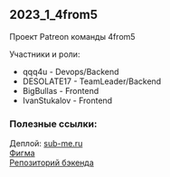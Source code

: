 ﻿## 2023_1_4from5

Проект Patreon команды 4from5

Участники и роли:
- qqq4u - Devops/Backend
- DESOLATE17 - TeamLeader/Backend
- BigBullas - Frontend
- IvanStukalov - Frontend 

### Полезные ссылки:  
Деплой: [sub-me.ru](http://sub-me.ru)  
[Фигма](https://www.figma.com/file/h62Iz9YQP6VVv9VNivF3Z0/SubMe?node-id=0%3A1&t=eOVdHpfPXxOj4o5g-0)  
[Репозиторий бэкенда](https://github.com/go-park-mail-ru/2023_1_4from5.git)
